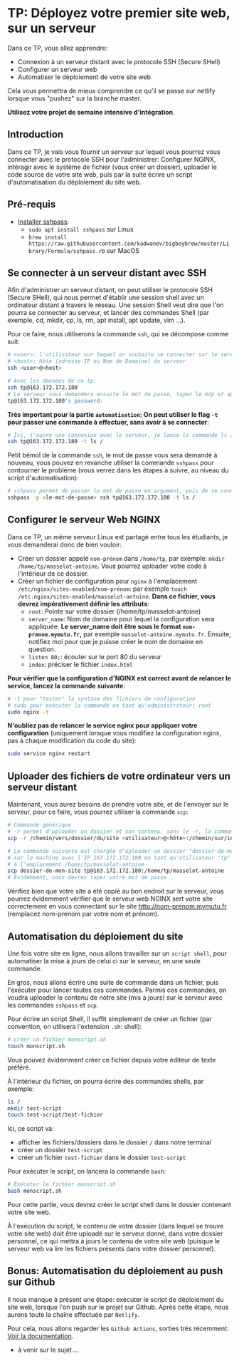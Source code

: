 # TP: Déployez votre premier site web, sur un serveur

Dans ce TP, vous allez apprendre:
- Connexion à un serveur distant avec le protocole SSH (Secure SHell)
- Configurer un serveur web
- Automatiser le déploiement de votre site web

Cela vous permettra de mieux comprendre ce qu'il se passe sur netlify lorsque vous "pushez" sur la branche master.

**Utilisez votre projet de semaine intensive d'intégration**.

## Introduction

Dans ce TP, je vais vous fournir un serveur sur lequel vous pourrez vous connecter avec le protocole SSH pour l'administrer: Configurer NGINX, intéragir avec le système de fichier (vous créer un dossier), uploader le code source de votre site web, puis par la suite écrire un script d'automatisation du déploiement du site web.

## Pré-requis

- [Installer sshpass](https://gist.github.com/arunoda/7790979):
  - `sudo apt install sshpass` sur Linux
  - `brew install https://raw.githubusercontent.com/kadwanev/bigboybrew/master/Library/Formula/sshpass.rb` sur MacOS

## Se connecter à un serveur distant avec SSH

Afin d'administrer un serveur distant, on peut utiliser le protocole SSH (Secure SHell), qui nous permet d'établir une session shell avec un ordinateur distant à travers le réseau. Une session Shell veut dire que l'on pourra se connecter au serveur, et lancer des commandes Shell (par exemple, cd, mkdir, cp, ls, rm, apt install, apt update, vim ...).

Pour ce faire, nous utiliserons la commande `ssh`, qui se décompose comme suit:
```bash
# <user>: l'utilisateur sur lequel on souhaite se connecter sur le serveur distant
# <host>: Hôte (adresse IP ou Nom de Domaine) du serveur
ssh <user>@<host>

# Avec les données de ce tp:
ssh tp@163.172.172.180
# Le serveur vous demandera ensuite le mot de passe, tapez le mdp et appuyez sur la touche "entrer"
tp@163.172.172.180's password:
```

**Très important pour la partie `automatisation`: On peut utiliser le flag `-t` pour passer une commande à effectuer, sans avoir à se connecter**:
```bash
# Ici, j'ouvre une connexion avec le serveur, je lance la commande ls /, et je ferme directement la connexion en une seule commande
ssh tp@163.172.172.180 -t ls /
```

Petit bémol de la commande `ssh`, le mot de passe vous sera demandé à nouveau, vous pouvez en revanche utiliser la commande `sshpass` pour contourner le problème (vous verrez dans les étapes à suivre, au niveau du script d'automatisation):
```bash
# sshpass permet de passer le mot de passe en argument, puis de se connecter au serveur et exécuter une commande. Tout cela en une seule commande
sshpass -p <le-mot-de-passe> ssh tp@163.172.172.180 -t ls /
```


## Configurer le serveur Web NGINX

Dans ce TP, un même serveur Linux est partagé entre tous les étudiants, je vous demanderai donc de bien vouloir:
- Créer un dossier appelé `nom-prénom` dans `/home/tp`, par exemple: `mkdir /home/tp/masselot-antoine`. Vous pourrez uploader votre code à l'intérieur de ce dossier.
- Créer un fichier de configuration pour `nginx` à l'emplacement `/etc/nginx/sites-enabled/nom-prénom`: par exemple `touch /etc.nginx/sites-enabled/masselot-antoine`. **Dans ce fichier, vous devrez impérativement définir les attributs**:
  - `root`: Pointe sur votre dossier (/home/tp/masselot-antoine)
  - `server_name`: Nom de domaine pour lequel la configuration sera appliquée. **Le server_name doit être sous le format `nom-prenom.mymutu.fr`,** par exemple `masselot-antoine.mymutu.fr`. Ensuite, notifiez moi pour que je puisse créer le nom de domaine en question.
  - `listen 80;`: écouter sur le port 80 du serveur
  - `index`: préciser le fichier `index.html`

**Pour vérifier que la configuration d'NGINX est correct avant de relancer le service, lancez la commande suivante**:
```bash
# -t pour "tester" la syntaxe des fichiers de configuration
# sudo pour exécuter la commande en tant qu'administrateur: root
sudo nginx -t
```

**N'oubliez pas de relancer le service nginx pour appliquer votre configuration** (uniquement lorsque vous modifiez la configuration nginx, pas à chaque modification du code du site):
```bash
sudo service nginx restart
```

## Uploader des fichiers de votre ordinateur vers un serveur distant

Maintenant, vous aurez besoins de prendre votre site, et de l'envoyer sur le serveur, pour ce faire, vous pourrez utiliser la commande `scp`:
```bash
# Commande générique
# -r permet d'uploader un dossier et son contenu, sans le -r, la commande scp cherche à uploader un seul fichier et ne fonctionnera pas avec un dossier (le dossier contenant votre site)
scp -r /chemin/vers/dossier/du/site <utilisateur>@<hôte>:/chemin/sur/instance

# La commande suivante est chargée d'uploader un dossier "dossier-de-mon-site"
# sur la machine avec l'IP 163.172.172.180 en tant qu'utilisateur "tp"
# à l'emplacement /home/tp/masselot-antoine
scp dossier-de-mon-site tp@163.172.172.180:/home/tp/masselot-antoine
# Évidemment, vous devrez taper votre mot de passe
```

Vérifiez bien que votre site a été copié au bon endroit sur le serveur, vous pourrez évidemment vérifier que le serveur web NGINX sert votre site correctement en vous connectant sur le site http://nom-prenom.mymutu.fr (remplacez nom-prenom par votre nom et prénom).

## Automatisation du déploiement du site

Une fois votre site en ligne, nous allons travailler sur un `script shell`, pour automatiser la mise à jours de celui ci sur le serveur, en une seule commande.

En gros, nous allons écrire une suite de commande dans un fichier, puis l'exécuter pour lancer toutes ces commandes. Parmis ces commandes, on voudra uploader le contenu de notre site (mis à jours) sur le serveur avec les commandes `sshpass` et `scp`.

Pour écrire un script Shell, il suffit simplement de créer un fichier (par convention, on utilisera l'extension `.sh`: shell):
```bash
# créer un fichier monscript.sh
touch monscript.sh
```

Vous pouvez évidemment créer ce fichier depuis votre éditeur de texte préféré.

À l'intérieur du fichier, on pourra écrire des commandes shells, par exemple:
```bash
ls /
mkdir test-script
touch test-script/test-fichier
```

Ici, ce script va:
- afficher les fichiers/dossiers dans le dossier `/` dans notre terminal
- créer un dossier `test-script`
- créer un fichier `test-fichier` dans le dossier `test-script`

Pour exécuter le script, on lancera la commande `bash`:
```bash
# Exécuter le fichier monscript.sh
bash monscript.sh
```

Pour cette partie, vous devrez créer le script shell dans le dossier contenant votre site web.

À l'exécution du script, le contenu de votre dossier (dans lequel se trouve votre site web) doit être uploadé sur le serveur donné, dans votre dossier personnel, ce qui mettra à jours le contenu de votre site web (puisque le serveur web va lire les fichiers présents dans votre dossier personnel).

## Bonus: Automatisation du déploiement au push sur Github

Il nous manque à présent une étape: exécuter le script de déploiement du site web, lorsque l'on push sur le projet sur Github. Après cette étape, nous aurons toute la chaîne effectuée par `Netlify`.

Pour cela, nous allons regarder les `Github Actions`, sorties très récemment: [Voir la documentation](https://github.com/features/actions).

+ à venir sur le sujet....
